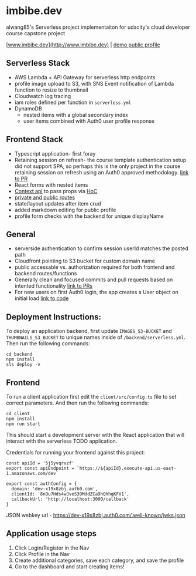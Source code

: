 # imbibe.dev
alwang85's Serverless project implementaiton for udacity's cloud developer course capstone project

[www.imbibe.dev](http://www.imbibe.dev) | 
[demo public profile](http://www.imbibe.dev/public/alwang85)


## Serverless Stack
* AWS Lambda + API Gateway for serverless http endpoints
* profile image upload to S3, with SNS Event notification of Lambda function to resize to thumbnail
* Cloudwatch log tracing
* iam roles defined per function in `serverless.yml`
* DynamoDB
  * nested items with a global secondary index
  * user items combined with Auth0 user profile response

## Frontend Stack
* Typescript application- first foray
* Retaining session on refresh- the course template authentication setup did not support SPA, so perhaps this is the only project in the course retaining session on refresh using an Auth0 approved methodology. [link to PR](https://github.com/alwang85/imbibe.dev/pull/13)
* React forms with nested items
* [Context api](https://github.com/alwang85/imbibe.dev/blob/master/client/src/App.tsx#L93-L95) to pass props via [HoC](https://github.com/alwang85/imbibe.dev/blob/master/client/src/components/Nav.tsx#L93)
* [private and public routes](https://github.com/alwang85/imbibe.dev/blob/master/client/src/App.tsx#L96-L123)
* state/layout updates after item crud
* added markdown editing for public profile
* profile form checks with the backend for unique displayName


## General
* serverside authentication to confirm session userId matches the posted path
* Cloudfront pointing to S3 bucket for custom domain name
* public accessable vs. authorization required for both frontend and backend routes/functions
* Generally clean and focused commits and pull requests based on intented functionality [link to PRs](https://github.com/alwang85/imbibe.dev/pulls?q=is%3Apr+is%3Aclosed)
* For new users on first Auth0 login, the app creates a User object on initial load [link to code](https://github.com/alwang85/imbibe.dev/blob/master/client/src/App.tsx#L97-L99)


## Deployment Instructions:

To deploy an application backend, first update `IMAGES_S3-BUCKET` and `THUMBNAILS_S3_BUCKET` to unique names inside of `/backend/serverless.yml`. Then run the following commands:

```
cd backend
npm install
sls deploy -v
```

## Frontend

To run a client application first edit the `client/src/config.ts` file to set correct parameters. And then run the following commands:

```
cd client
npm install
npm run start
```

This should start a development server with the React application that will interact with the serverless TODO application.

Credentials for running your frontend against this project:

    const apiId = '5j5yvqrxzf'
    export const apiEndpoint = `https://${apiId}.execute-api.us-east-1.amazonaws.com/dev`

    export const authConfig = {
      domain: 'dev-x19x8zbj.auth0.com',
      clientId: '8nOu7Hds4wJveS39MddZCa9hQhhqKFV1',
      callbackUrl: 'http://localhost:3000/callback'
    }

JSON webkey url - https://dev-x19x8zbj.auth0.com/.well-known/jwks.json


## Application usage steps

1. Click Login/Register in the Nav
2. Click Profile in the Nav
3. Create additional categories, save each category, and save the profile
4. Go to the dashboard and start creating items!